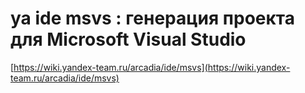 # ya ide msvs : генерация проекта для Microsoft Visual Studio

[https://wiki.yandex-team.ru/arcadia/ide/msvs](https://wiki.yandex-team.ru/arcadia/ide/msvs)